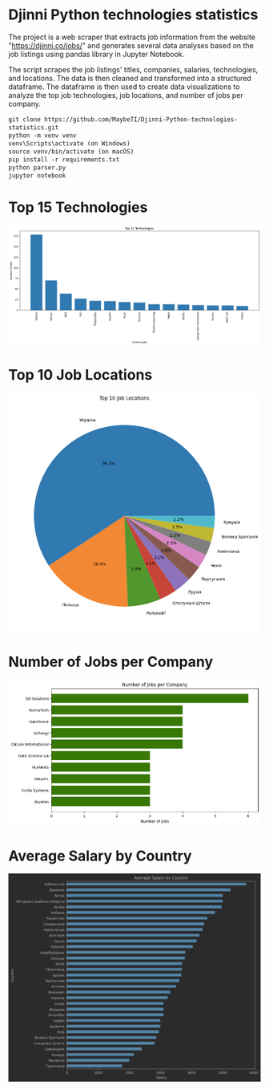 # Djinni Python technologies statistics

The project is a web scraper that extracts job 
information from the website "https://djinni.co/jobs/" 
and generates several data analyses based on the job 
listings using pandas library in Jupyter Notebook.

The script scrapes the job listings' titles, 
companies, salaries, technologies, and locations. 
The data is then cleaned and transformed into a 
structured dataframe. The dataframe is then used 
to create data visualizations to analyze the top 
job technologies, job locations, and number of jobs 
per company.

```shell
git clone https://github.com/MaybeTI/Djinni-Python-technologies-statistics.git
python -m venv venv
venv\Scripts\activate (on Windows)
source venv/bin/activate (on macOS)
pip install -r requirements.txt
python parser.py
jupyter notebook
```
# Top 15 Technologies
![img.png](img.png)
# Top 10 Job Locations
![img_1.png](img_1.png)
# Number of Jobs per Company
![img_2.png](img_2.png)
# Average Salary by Country
![img_3.png](img_3.png)